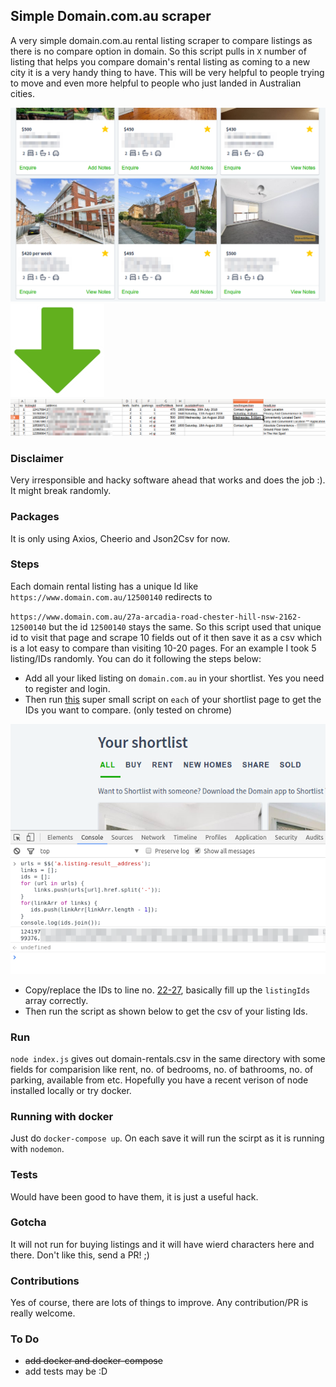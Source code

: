 ## Simple Domain.com.au scraper

A very simple domain.com.au rental listing scraper to compare listings as there is no compare
option in domain. So this script pulls in `X` number of listing that helps you compare domain's
rental listing as coming to a new city it is a very handy thing to have. This will be very helpful
to people trying to move and even more helpful to people who just landed in Australian cities.

![From domain shortlist listing](https://github.com/geshan/domain-scraper/raw/master/readme-images/shortlist-listing.png)
![to](https://github.com/geshan/domain-scraper/raw/master/readme-images/down-arrow.png)
![to a csv file](https://github.com/geshan/domain-scraper/raw/master/readme-images/csv-listing.png)

### Disclaimer

Very irresponsible and hacky software ahead that works and does the job :). It might break randomly.

### Packages

It is only using Axios, Cheerio and Json2Csv for now.

### Steps

Each domain rental listing has a unique Id like `https://www.domain.com.au/12500140` redirects to

`https://www.domain.com.au/27a-arcadia-road-chester-hill-nsw-2162-12500140` but the id `12500140`
stays the same. So this script used that unique id to visit that page and scrape 10 fields out of it then save it as a csv which is a lot easy to compare than visiting 10-20 pages. For an example I took 5 listing/IDs randomly. You can do it following the steps below:

* Add all your liked listing on `domain.com.au` in your shortlist. Yes you need to register and login.
* Then run [this](https://gist.github.com/geshan/378be819646682c715e38a653c680401) super small script on `each` of your shortlist page to get the IDs you want to compare. (only tested on chrome)

![script run on chrome](https://github.com/geshan/domain-scraper/raw/master/readme-images/shortlist-to-ids-js.png)
* Copy/replace the IDs to line no. [22-27](https://github.com/geshan/domain-scraper/blob/master/index.js#L22-L27), basically fill up the `listingIds` array correctly.
* Then run the script as shown below to get the csv of your listing Ids.

### Run

`node index.js` gives out domain-rentals.csv in the same directory with some fields for comparision like rent, no. of bedrooms, no. of bathrooms, no. of parking, available from etc. Hopefully you have a recent verison of node installed locally or try docker.

### Running with docker

Just do `docker-compose up`. On each save it will run the scirpt as it is running with `nodemon`.

### Tests

Would have been good to have them, it is just a useful hack. 

### Gotcha

It will not run for buying listings and it will have wierd characters here and there. Don't like this, send a PR! ;)

### Contributions

Yes of course, there are lots of things to improve. Any contribution/PR is really welcome.

### To Do

* ~~add docker and docker-compose~~
* add tests may be :D
